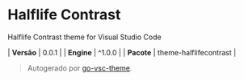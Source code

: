 # Halflife Contrast

Halflife Contrast theme for Visual Studio Code

| **Versão** | 0.0.1 |
| **Engine** | ^1.0.0 |
| **Pacote** | theme-halflifecontrast |

> Autogerado por [go-vsc-theme](https://github.com/natalbu/go-vsc-theme).
